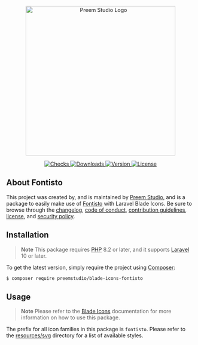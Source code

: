 <p align="center">
    <a href="https://preem.studio" target="_blank">
        <img src="https://raw.githubusercontent.com/PreemStudio/assets/main/logo-text.svg" width="400" alt="Preem Studio Logo" />
    </a>
</p>

<p align="center">
    <a href="https://github.com/PreemStudio/blade-icons-fontisto/actions">
        <img src="https://badge.sh/github/check-runs/PreemStudio/blade-icons-fontisto" alt="Checks" />
    </a>
    <a href="https://packagist.org/packages/preemstudio/blade-icons-fontisto">
        <img src="https://badge.sh/packagist/downloads/PreemStudio/blade-icons-fontisto" alt="Downloads" />
    </a>
    <a href="https://packagist.org/packages/preemstudio/blade-icons-fontisto">
        <img src="https://badge.sh/packagist/version/PreemStudio/blade-icons-fontisto" alt="Version" />
    </a>
    <a href="https://packagist.org/packages/preemstudio/blade-icons-fontisto">
        <img src="https://badge.sh/packagist/license/PreemStudio/blade-icons-fontisto" alt="License" />
    </a>
</p>

## About Fontisto

This project was created by, and is maintained by [Preem Studio](https://github.com/PreemStudio), and is a package to easily make use of [Fontisto](https://github.com/kenangundogan/fontisto) with Laravel Blade Icons. Be sure to browse through the [changelog](CHANGELOG.md), [code of conduct](.github/CODE_OF_CONDUCT.md), [contribution guidelines](.github/CONTRIBUTING.md), [license](LICENSE), and [security policy](.github/SECURITY.md).

## Installation

> **Note**
> This package requires [PHP](https://www.php.net/) 8.2 or later, and it supports [Laravel](https://laravel.com/) 10 or later.

To get the latest version, simply require the project using [Composer](https://getcomposer.org/):

```bash
$ composer require preemstudio/blade-icons-fontisto
```

## Usage

> **Note**
> Please refer to the [Blade Icons](https://github.com/PreemStudio/blade-icons) documentation for more information on how to use this package.

The prefix for all icon families in this package is `fontisto`. Please refer to the [resources/svg](/resources/svg) directory for a list of available styles.
